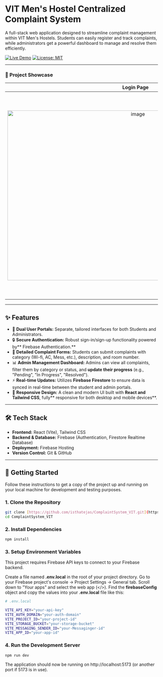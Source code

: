# VIT Men's Hostel Centralized Complaint System

A full-stack web application designed to streamline complaint management within VIT Men's Hostels. Students can easily register and track complaints, while administrators get a powerful dashboard to manage and resolve them efficiently.

[![Live Demo](https://img.shields.io/badge/Live-Demo-brightgreen?style=for-the-badge&logo=firebase)](https://vit-hostel-complaint-new.web.app/)
[![License: MIT](https://img.shields.io/badge/License-MIT-blue.svg?style=for-the-badge)](https://opensource.org/licenses/MIT)

---

### 📸 Project Showcase

| Login Page | Student Dashboard | Admin Dashboard |
| :---: | :---: | :---: |
| <img width="844" height="559" alt="image" src="https://github.com/user-attachments/assets/7c0a146b-da6e-4f38-a857-f20f3f1b9d2a" /> | <img width="1154" height="484" alt="image" src="https://github.com/user-attachments/assets/ada399f8-ec7a-45a8-ba6b-cc71e7f2c14e" /> | <img width="1158" height="676" alt="image" src="https://github.com/user-attachments/assets/f9a497db-aa55-4e14-80da-bf46be88c4dd" /> |

---

## ✨ Features

-   👤 **Dual User Portals:** Separate, tailored interfaces for both Students and Administrators.
-   🔒 **Secure Authentication:** Robust sign-in/sign-up functionality powered by** Firebase Authentication.**
-   📝 **Detailed Complaint Forms:** Students can submit complaints with category (Wi-fi, AC, Mess, etc.), description, and room number.
-   📊 **Admin Management Dashboard:** Admins can view all complaints, filter them by category or status, and **update their progress** (e.g., "Pending", "In Progress", "Resolved").
-   ⚡ **Real-time Updates:** Utilizes **Firebase Firestore** to ensure data is synced in real-time between the student and admin portals.
-   📱 **Responsive Design:** A clean and modern UI built with **React and Tailwind CSS**, fully** responsive for both desktop and mobile devices**.

---

## 🛠️ Tech Stack

-   **Frontend:** React (Vite), Tailwind CSS
-   **Backend & Database:** Firebase (Authentication, Firestore Realtime Database)
-   **Deployment:** Firebase Hosting
-   **Version Control:** Git & GitHub

---

## 🚀 Getting Started

Follow these instructions to get a copy of the project up and running on your local machine for development and testing purposes.
### 1. Clone the Repository

```bash
git clone [https://github.com/isthatejas/ComplaintSystem_VIT.git](https://github.com/isthatejas/ComplaintSystem_VIT.git)
cd ComplaintSystem_VIT
```
### 2. Install Dependencies
```bash
npm install
```
### 3. Setup Environment Variables
This project requires Firebase API keys to connect to your Firebase backend.

Create a file named **.env.local** in the root of your project directory.
Go to your Firebase project's console -> Project Settings -> General tab.
Scroll down to "Your apps" and select the web app (</>).
Find the **firebaseConfig** object and copy the values into your **.env.local** file like this:
```bash
# .env.local

VITE_API_KEY="your-api-key"
VITE_AUTH_DOMAIN="your-auth-domain"
VITE_PROJECT_ID="your-project-id"
VITE_STORAGE_BUCKET="your-storage-bucket"
VITE_MESSAGING_SENDER_ID="your-Messaginger-id"
VITE_APP_ID="your-app-id"
```
### 4. Run the Development Server
```bash
npm run dev
```
The application should now be running on http://localhost:5173 (or another port if 5173 is in use).
